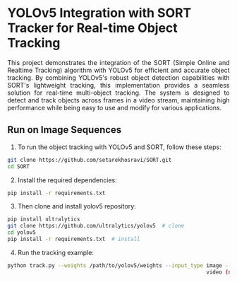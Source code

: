 # YOLOv5 Integration with SORT Tracker for Real-time Object Tracking

<p align="justify">
This project demonstrates the integration of the SORT (Simple Online and Realtime Tracking) algorithm with YOLOv5 for efficient and accurate object tracking. By combining YOLOv5's robust object detection capabilities with SORT's lightweight tracking, this implementation provides a seamless solution for real-time multi-object tracking. The system is designed to detect and track objects across frames in a video stream, maintaining high performance while being easy to use and modify for various applications.
</p>

## Run on Image Sequences

1. To run the object tracking with YOLOv5 and SORT, follow these steps:

```bash
git clone https://github.com/setarekhosravi/SORT.git
cd SORT
```

2. Install the required dependencies:

```bash
pip install -r requirements.txt
```

3. Then clone and install yolov5 repository:

```bash
pip install ultralytics
git clone https://github.com/ultralytics/yolov5  # clone
cd yolov5
pip install -r requirements.txt  # install
```

4. Run the tracking example:
```bash
python track.py --weights /path/to/yolov5/weights --input_type image --input_path /path/to/image/sequence --save_mot true --save_path /save/path --save_video false
                                                               video (not implemented)                               false                                    true
```
